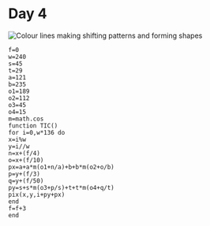 # Day 4
![Colour lines making shifting patterns and forming shapes](./plasma.gif)
```
f=0
w=240
s=45
t=29
a=121
b=235
o1=189
o2=112
o3=45
o4=15
m=math.cos
function TIC()
for i=0,w*136 do
x=i%w
y=i//w
n=x+(f/4)
o=x+(f/10)
px=a+a*m(o1+n/a)+b+b*m(o2+o/b)
p=y+(f/3)
q=y+(f/50)
py=s+s*m(o3+p/s)+t+t*m(o4+q/t)
pix(x,y,i+py+px)
end
f=f+3
end
```
